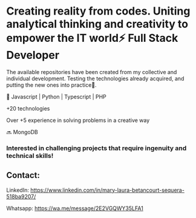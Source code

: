# Creating reality from codes. Uniting analytical thinking and creativity to empower the IT world⚡ Full Stack Developer
The available repositories have been created from my collective and individual development. Testing the technologies already acquired, and putting the new ones into practice🌱.

🎯 Javascript | Python | Typescript | PHP 

+20 technologies

Over +5 experience in solving problems in a creative way

🔜 MongoDB
  

### Interested in challenging projects that require ingenuity and technical skills!
 

## Contact: 
LinkedIn: https://www.linkedin.com/in/mary-laura-betancourt-sequera-518ba9207/  

Whatsapp: https://wa.me/message/2E2VGQWY35LFA1
